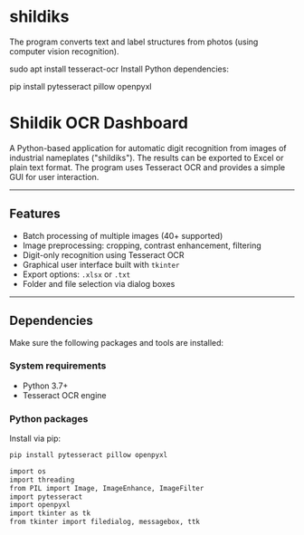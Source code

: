 # shildiks
 The program converts text and label structures from photos (using computer vision recognition).

sudo apt install tesseract-ocr
Install Python dependencies:

pip install pytesseract pillow openpyxl

# Shildik OCR Dashboard

A Python-based application for automatic digit recognition from images of industrial nameplates ("shildiks"). The results can be exported to Excel or plain text format. The program uses Tesseract OCR and provides a simple GUI for user interaction.

---

## Features

- Batch processing of multiple images (40+ supported)
- Image preprocessing: cropping, contrast enhancement, filtering
- Digit-only recognition using Tesseract OCR
- Graphical user interface built with `tkinter`
- Export options: `.xlsx` or `.txt`
- Folder and file selection via dialog boxes

---

## Dependencies

Make sure the following packages and tools are installed:

### System requirements

- Python 3.7+
- Tesseract OCR engine

### Python packages

Install via pip:

```bash
pip install pytesseract pillow openpyxl

import os
import threading
from PIL import Image, ImageEnhance, ImageFilter
import pytesseract
import openpyxl
import tkinter as tk
from tkinter import filedialog, messagebox, ttk


